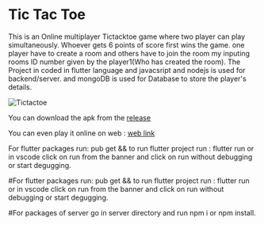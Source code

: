 # Tic Tac Toe

This is an Online multiplayer Tictacktoe game where two player can play simultaneously. Whoever gets 6 points of score first wins the game. one player have to create a room and others have to join the room my inputing rooms ID number given by the player1(Who has created the room). The Project in coded in flutter language and javacsript and nodejs is used for backend/server. and mongoDB is used for Database to store the player's details.

![Tictactoe](https://user-images.githubusercontent.com/81036521/177798657-de5dfd5f-d04d-437f-bc6e-1293e90b4b16.png)


You can download the apk from the [release](https://github.com/AadrianLeo/Tictactoe-Multiplayer-Game/releases)

You can even play it online on web : [web link](https://tictactoe-online-game.netlify.app/)


For flutter packages run: pub get  && to run flutter project run : flutter run  or in vscode click on run from the banner and click on run without debugging or start degugging.

#For flutter packages run: pub get  && to run flutter project run : flutter run  or in vscode click on run from the banner and click on run without debugging or start degugging.

#For packages of server go in server directory and run npm i or npm install.
